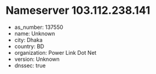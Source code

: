 # Nameserver 103.112.238.141

* as_number: 137550
* name: Unknown
* city: Dhaka
* country: BD
* organization: Power Link Dot Net
* version: Unknown
* dnssec: true
